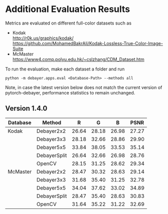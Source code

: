 # Additional Evaluation Results

Metrics are evaluated on different full-color datasets such as
 - Kodak  
 http://r0k.us/graphics/kodak/
 https://github.com/MohamedBakrAli/Kodak-Lossless-True-Color-Image-Suite
 - McMaster
 https://www4.comp.polyu.edu.hk/~cslzhang/CDM_Dataset.htm

To run the evaluation, make each dataset a folder and run
```
python -m debayer.apps.eval <Database-Path> --methods all
```

Note, in case the latest version below does not match the current version of pytorch-debayer, performance statistics to remain unchanged.

## Version 1.4.0

| Database   | Method       |     R |     G |     B |   PSNR |
|------------|--------------|-------|-------|-------|--------|
| Kodak      | Debayer2x2   | 26.64 | 28.18 | 26.98 |  27.27 |
|       | Debayer3x3   | 28.18 | 32.66 | 28.86 |  29.90 |
|       | Debayer5x5   | 33.84 | 38.05 | 33.53 |  35.14 |
|       | DebayerSplit | 26.64 | 32.66 | 26.98 |  28.76 |
|       | OpenCV       | 28.15 | 31.25 | 28.62 |  29.34 |
| McMaster   | Debayer2x2   | 28.47 | 30.32 | 28.63 |  29.14 |
|    | Debayer3x3   | 31.68 | 35.40 | 31.25 |  32.78 |
|    | Debayer5x5   | 34.04 | 37.62 | 33.02 |  34.89 |
|    | DebayerSplit | 28.47 | 35.40 | 28.63 |  30.83 |
|    | OpenCV       | 31.64 | 35.22 | 31.22 |  32.69 |